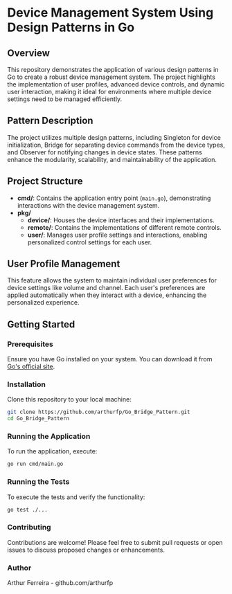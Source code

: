 # Device Management System Using Design Patterns in Go

## Overview
This repository demonstrates the application of various design patterns in Go to create a robust device management system. The project highlights the implementation of user profiles, advanced device controls, and dynamic user interaction, making it ideal for environments where multiple device settings need to be managed efficiently.

## Pattern Description
The project utilizes multiple design patterns, including Singleton for device initialization, Bridge for separating device commands from the device types, and Observer for notifying changes in device states. These patterns enhance the modularity, scalability, and maintainability of the application.

## Project Structure
- **cmd/**: Contains the application entry point (`main.go`), demonstrating interactions with the device management system.
- **pkg/**
  - **device/**: Houses the device interfaces and their implementations.
  - **remote/**: Contains the implementations of different remote controls.
  - **user/**: Manages user profile settings and interactions, enabling personalized control settings for each user.

## User Profile Management
This feature allows the system to maintain individual user preferences for device settings like volume and channel. Each user's preferences are applied automatically when they interact with a device, enhancing the personalized experience.

## Getting Started

### Prerequisites
Ensure you have Go installed on your system. You can download it from [Go's official site](https://golang.org/dl/).

### Installation
Clone this repository to your local machine:
```bash
git clone https://github.com/arthurfp/Go_Bridge_Pattern.git
cd Go_Bridge_Pattern
```

### Running the Application
To run the application, execute:
```bash
go run cmd/main.go
```

### Running the Tests
To execute the tests and verify the functionality:
```bash
go test ./...
```

### Contributing
Contributions are welcome! Please feel free to submit pull requests or open issues to discuss proposed changes or enhancements.

### Author
Arthur Ferreira - github.com/arthurfp